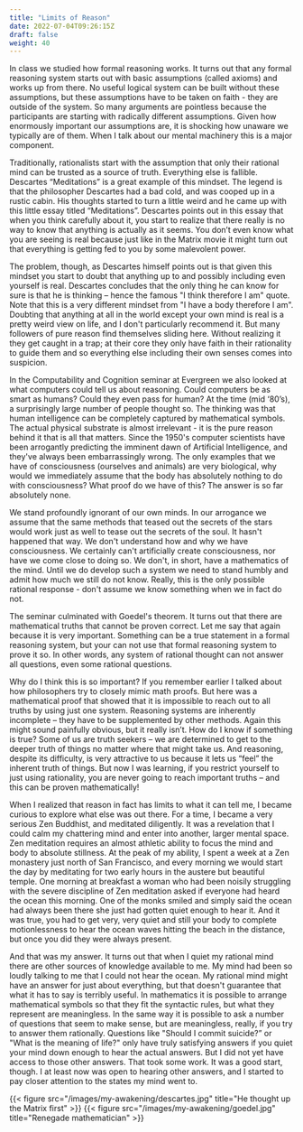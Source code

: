 ```yaml
---
title: "Limits of Reason"
date: 2022-07-04T09:26:15Z
draft: false
weight: 40
---
```

In class we studied how formal reasoning works. It turns out that any formal reasoning system starts out with basic assumptions (called axioms) and works up from there. No useful logical system can be built without these assumptions, but these assumptions have to be taken on faith - they are outside of the system. So many arguments are pointless because the participants are starting with radically different assumptions. Given how enormously important our assumptions are, it is shocking how unaware we typically are of them. When I talk about our mental machinery this is a major component.

Traditionally, rationalists start with the assumption that only their rational mind can be trusted as a source of truth. Everything else is fallible. Descartes “Meditations” is a great example of this mindset. The legend is that the philosopher Descartes had a bad cold, and was cooped up in a rustic cabin. His thoughts started to turn a little weird and he came up with this little essay titled “Meditations”.   Descartes points out in this essay that when you think carefully about it, you start to realize that there really is no way to know that anything is actually as it seems. You don’t even know what you are seeing is real because just like in the Matrix movie it might turn out that everything is getting fed to you by some malevolent power.

The problem, though, as Descartes himself points out is that given this mindset you start to doubt that anything up to and possibly including even yourself is real. Descartes concludes that the only thing he can know for sure is that he is thinking – hence the famous "I think therefore I am" quote. Note that this is a very different mindset from "I have a body therefore I am". Doubting that anything at all in the world except your own mind is real is a pretty weird view on life, and I don't particularly recommend it. But many followers of pure reason find themselves sliding here. Without realizing it they get caught in a trap; at their core they only have faith in their rationality to guide them and so everything else including their own senses comes into suspicion.

In the Computability and Cognition seminar at Evergreen we also looked at what computers could tell us about reasoning. Could computers be as smart as humans? Could they even pass for human? At the time (mid ‘80’s), a surprisingly large number of people thought so.  The thinking was that human intelligence can be completely captured by mathematical symbols. The actual physical substrate is almost irrelevant - it is the pure reason behind it that is all that matters. Since the 1950's computer scientists have been arrogantly predicting the imminent dawn of Artificial Intelligence, and they've always been embarrassingly wrong. The only examples that we have of consciousness (ourselves and animals) are very biological, why would we immediately assume that the body has absolutely nothing to do with consciousness? What proof do we have of this? The answer is so far absolutely none.

We stand profoundly ignorant of our own minds. In our arrogance we assume that the same methods that teased out the secrets of the stars would work just as well to tease out the secrets of the soul. It hasn't happened that way. We don't understand how and why we have consciousness. We certainly can't artificially create consciousness, nor have we come close to doing so. We don't, in short, have a mathematics of the mind. Until we do develop such a system we need to stand humbly and admit how much we still do not know. Really, this is the only possible rational response - don't assume we know something when we in fact do not.

The seminar culminated with Goedel's theorem. It turns out that there are mathematical truths that cannot be proven correct. Let me say that again because it is very important. Something can be a true statement in a formal reasoning system, but your can not use that formal reasoning system to prove it so. In other words, any system of rational thought can not answer all questions, even some rational questions.

Why do I think this is so important? If you remember earlier I talked about how philosophers try to closely mimic math proofs. But here was a mathematical proof that showed that it is impossible to reach out to all truths by using just one system. Reasoning systems are inherently incomplete – they have to be supplemented by other methods. Again this might sound painfully obvious, but it really isn’t. How do I know if something is true? Some of us are truth seekers – we are determined to get to the deeper truth of things no matter where that might take us. And reasoning, despite its difficulty, is very attractive to us because it lets us “feel” the inherent truth of things. But now I was learning, if you restrict yourself to just using rationality, you are never going to reach important truths – and this can be proven mathematically!

When I realized that reason in fact has limits to what it can tell me, I became curious to explore what else was out there. For a time, I became a very serious Zen Buddhist, and meditated diligently. It was a revelation that I could calm my chattering mind and enter into another, larger mental space. Zen meditation requires an almost athletic ability to focus the mind and body to absolute stillness. At the peak of my ability, I spent a week at a Zen monastery just north of San Francisco, and every morning we would start the day by meditating for two early hours in the austere but beautiful temple. One morning at breakfast a woman who had been noisily struggling with the severe discipline of Zen meditation asked if everyone had heard the ocean this morning. One of the monks smiled and simply said the ocean had always been there she just had gotten quiet enough to hear it. And it was true, you had to get very, very quiet and still your body to complete motionlessness to hear the ocean waves hitting the beach in the distance, but once you did they were always present.

And that was my answer. It turns out that when I quiet my rational mind there are other sources of knowledge available to me. My mind had been so loudly talking to me that I could not hear the ocean. My rational mind might have an answer for just about everything, but that doesn't guarantee that what it has to say is terribly useful. In mathematics it is possible to arrange mathematical symbols so that they fit the syntactic rules, but what they represent are meaningless. In the same way it is possible to ask a number of questions that seem to make sense, but are meaningless, really, if you try to answer them rationally. Questions like "Should I commit suicide?” or "What is the meaning of life?" only have truly satisfying answers if you quiet your mind down enough to hear the actual answers. But I did not yet have access to those other answers. That took some work. It was a good start, though. I at least now was open to hearing other answers, and I started to pay closer attention to the states my mind went to.

{{< figure src="/images/my-awakening/descartes.jpg" title="He thought up the Matrix first" >}}
{{< figure src="/images/my-awakening/goedel.jpg" title="Renegade mathematician" >}}
